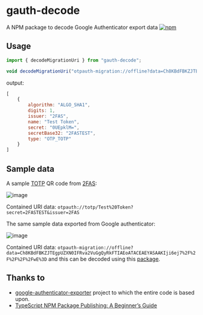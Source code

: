 # gauth-decode
A NPM package to decode Google Authenticator export data
[![npm](https://img.shields.io/npm/v/gauth-decode)](https://www.npmjs.com/package/gauth-decode)

## Usage
```typescript
import { decodeMigrationUri } from "gauth-decode";

void decodeMigrationUri("otpauth-migration://offline?data=Ch8KBdFBKZJTEgpUZXN0IFRva2VuGgQyRkFTIAEoATACEAEYASAAKIji6ej7%2F%2F%2F%2F%2FwE%3D").then(result = console.log(result));
```
output:

```javascript
[
    {
        algorithm: "ALGO_SHA1",
        digits: 1,
        issuer: "2FAS",
        name: "Test Token",
        secret: "0UEpklM=",
        secretBase32: "2FASTEST",
        type: "OTP_TOTP"
    }
]
```

## Sample data
A sample [TOTP](https://en.wikipedia.org/wiki/Time-based_one-time_password) QR code from [2FAS](https://2fas.com/check-token/):

![image](https://github.com/VPKSoft/gauth-decode/assets/40712699/54a05400-0284-46d0-828e-cbd902b12b85)

Contained URI data: `otpauth://totp/Test%20Token?secret=2FASTEST&issuer=2FAS`

The same sample data exported from Google authenticator:

![image](https://github.com/VPKSoft/gauth-decode/assets/40712699/2aa815fc-5578-4c28-abb4-26d1f5b416d1)

Contained URI data: `otpauth-migration://offline?data=Ch8KBdFBKZJTEgpUZXN0IFRva2VuGgQyRkFTIAEoATACEAEYASAAKIji6ej7%2F%2F%2F%2F%2FwE%3D` and this can be decoded using this [package](#gauth-decode).


## Thanks to
* [google-authenticator-exporter](https://github.com/krissrex/google-authenticator-exporter) project to which the entire code is based upon.
* [TypeScript NPM Package Publishing: A Beginner’s Guide](https://pauloe-me.medium.com/typescript-npm-package-publishing-a-beginners-guide-40b95908e69c)
